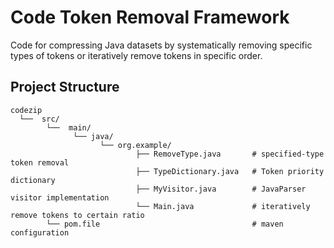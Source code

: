 # Code Token Removal Framework

Code for compressing Java datasets by systematically removing specific types of tokens or iteratively remove tokens in specific order.

## Project Structure

```
codezip
  └──  src/
        └──  main/
              └── java/
                    └── org.example/
                            ├── RemoveType.java       # specified-type token removal
                            ├── TypeDictionary.java   # Token priority dictionary
                            ├── MyVisitor.java        # JavaParser visitor implementation
                            └── Main.java             # iteratively remove tokens to certain ratio
        └── pom.file                                  # maven configuration
```  


